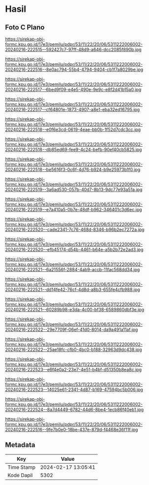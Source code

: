 # Hasil

## Foto C Plano

https://sirekap-obj-formc.kpu.go.id/17e3/pemilu/pdpr/53/11/22/20/06/5311222006002-20240216-222515--592427c7-97ff-48d9-a646-dcc2085f890b.jpg

https://sirekap-obj-formc.kpu.go.id/17e3/pemilu/pdpr/53/11/22/20/06/5311222006002-20240216-222516--8e0ac794-55b4-4794-9404-cb1f7a8029be.jpg

https://sirekap-obj-formc.kpu.go.id/17e3/pemilu/pdpr/53/11/22/20/06/5311222006002-20240216-222517--6bed9f09-e4e5-490e-9e9c-e8f2d41b15a0.jpg

https://sirekap-obj-formc.kpu.go.id/17e3/pemilu/pdpr/53/11/22/20/06/5311222006002-20240216-222517--cf64801e-1873-4907-a8e1-eba32ed16795.jpg

https://sirekap-obj-formc.kpu.go.id/17e3/pemilu/pdpr/53/11/22/20/06/5311222006002-20240216-222518--e0f6e3cd-0619-4eae-bb0b-1f52d7cdc3cc.jpg

https://sirekap-obj-formc.kpu.go.id/17e3/pemilu/pdpr/53/11/22/20/06/5311222006002-20240216-222518--db85ed69-fee9-4c24-befb-90ef40cb5825.jpg

https://sirekap-obj-formc.kpu.go.id/17e3/pemilu/pdpr/53/11/22/20/06/5311222006002-20240216-222518--be5616f3-0c6f-4d76-b924-b9e25973b1f0.jpg

https://sirekap-obj-formc.kpu.go.id/17e3/pemilu/pdpr/53/11/22/20/06/5311222006002-20240216-222519--3a6ad530-057b-40d7-8b13-9dc77e93a51a.jpg

https://sirekap-obj-formc.kpu.go.id/17e3/pemilu/pdpr/53/11/22/20/06/5311222006002-20240216-222519--e7a410a5-0b7e-48df-b962-346401c3d6ec.jpg

https://sirekap-obj-formc.kpu.go.id/17e3/pemilu/pdpr/53/11/22/20/06/5311222006002-20240216-222520--cade2341-7c76-468d-8346-b96b2ec7272a.jpg

https://sirekap-obj-formc.kpu.go.id/17e3/pemilu/pdpr/53/11/22/20/06/5311222006002-20240216-222520--efb45174-d54b-4461-b64e-a5b2b72e2ad3.jpg

https://sirekap-obj-formc.kpu.go.id/17e3/pemilu/pdpr/53/11/22/20/06/5311222006002-20240216-222521--6a21556f-2884-4ab9-accb-11fac568dd34.jpg

https://sirekap-obj-formc.kpu.go.id/17e3/pemilu/pdpr/53/11/22/20/06/5311222006002-20240216-222521--dd14fe42-76cf-4d8d-a8b3-655fe4cfb988.jpg

https://sirekap-obj-formc.kpu.go.id/17e3/pemilu/pdpr/53/11/22/20/06/5311222006002-20240216-222521--60289b98-e3da-4c00-bf38-6589860dbf3e.jpg

https://sirekap-obj-formc.kpu.go.id/17e3/pemilu/pdpr/53/11/22/20/06/5311222006002-20240216-222522--29e7709f-06ef-41d0-8014-da9a491a11af.jpg

https://sirekap-obj-formc.kpu.go.id/17e3/pemilu/pdpr/53/11/22/20/06/5311222006002-20240216-222522--25ae18fc-cfb0-4bc0-b188-32963d9dc438.jpg

https://sirekap-obj-formc.kpu.go.id/17e3/pemilu/pdpr/53/11/22/20/06/5311222006002-20240216-222523--e6f4e0a2-23e7-4e51-b4bf-d51350b8ea8c.jpg

https://sirekap-obj-formc.kpu.go.id/17e3/pemilu/pdpr/53/11/22/20/06/5311222006002-20240216-222523--14025e61-2341-4d87-b169-47594bc5b006.jpg

https://sirekap-obj-formc.kpu.go.id/17e3/pemilu/pdpr/53/11/22/20/06/5311222006002-20240216-222524--8a7d4449-6782-44d6-8be4-1ecb86f40eb1.jpg

https://sirekap-obj-formc.kpu.go.id/17e3/pemilu/pdpr/53/11/22/20/06/5311222006002-20240216-222516--9fe7b0e0-18be-437e-879d-f4468e36f11f.jpg


## Metadata

| Key        | Value               |
| ---------- | ------------------- |
| Time Stamp | 2024-02-17 13:05:41 |
| Kode Dapil | 5302                |



